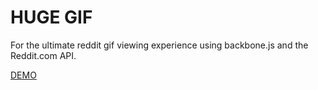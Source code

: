 # HUGE GIF

For the ultimate reddit gif viewing experience using backbone.js and the Reddit.com API.

[DEMO](http://patmood.github.io/hugegif)


